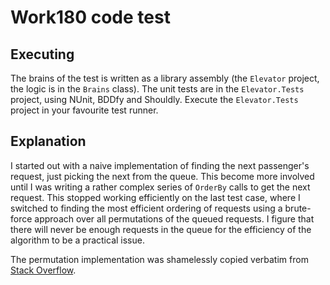 # Work180 code test

## Executing

The brains of the test is written as a library assembly (the `Elevator` project, the logic is in the `Brains` class). The unit tests are in the `Elevator.Tests` project, using NUnit, BDDfy and Shouldly. Execute the `Elevator.Tests` project in your favourite test runner.

## Explanation

I started out with a naive implementation of finding the next passenger's request, just picking the next from the queue. This become more involved until I was writing a rather complex series of `OrderBy` calls to get the next request. This stopped working efficiently on the last test case, where I switched to finding the most efficient ordering of requests using a brute-force approach over all permutations of the queued requests. I figure that there will never be enough requests in the queue for the efficiency of the algorithm to be a practical issue.

The permutation implementation was shamelessly copied verbatim from [Stack Overflow](https://stackoverflow.com/a/15150493).

